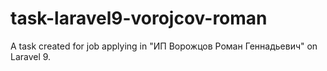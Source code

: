 # task-laravel9-vorojcov-roman
A task created for job applying in "ИП Ворожцов Роман Геннадьевич" on Laravel 9.
